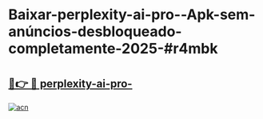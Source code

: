 # Baixar-perplexity-ai-pro--Apk-sem-anúncios-desbloqueado-completamente-2025-#r4mbk

# <h2><a href="https://ainizakaria.my?title=perplexity-ai-pro-&ref=24M">🔗👉 🔴 perplexity-ai-pro-</a></h2>

[![acn](https://github.com/user-attachments/assets/0f9c940e-d8b0-45ae-aac7-cd30a18b3e1c)](https://ainizakaria.my?title=perplexity-ai-pro-&ref=24M)

